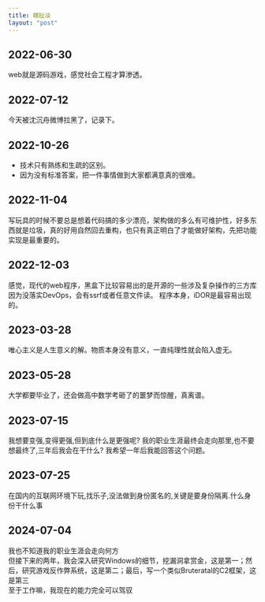 ```yaml
---
title: 瞎扯淡
layout: "post"
---
```


## 2022-06-30

web就是源码游戏，感觉社会工程才算渗透。

## 2022-07-12

今天被沈沉舟微博拉黑了，记录下。  

## 2022-10-26

- 技术只有熟练和生疏的区别。
- 因为没有标准答案，把一件事情做到大家都满意真的很难。

## 2022-11-04

写玩具的时候不要总是想着代码搞的多少漂亮，架构做的多么有可维护性，好多东西就是垃圾，真的好用自然回去重构，也只有真正明白了才能做好架构，先把功能实现是最重要的。

## 2022-12-03

感觉，现代的web程序，黑盒下比较容易出的是开源的一些涉及复杂操作的三方库因为没落实DevOps，会有ssrf或者任意文件读。
程序本身，iDOR是最容易出现的。

## 2023-03-28

唯心主义是人生意义的解。物质本身没有意义，一直纯理性就会陷入虚无。

## 2023-05-28

大学都要毕业了，还会做高中数学考砸了的噩梦而惊醒，真离谱。

## 2023-07-15

我想要变强,变得更强,但到底什么是更强呢?
我的职业生涯最终会走向那里,也不要想最终了,三年后我会在干什么?
我希望一年后我能回答这个问题。

## 2023-07-25

在国内的互联网环境下玩,找乐子,没法做到身份匿名的,关键是要身份隔离.什么身份干什么事

## 2024-07-04

我也不知道我的职业生涯会走向何方  
但接下来的两年，我会深入研究Windows的细节，挖漏洞拿赏金，这是第一；然后，研究游戏反作弊系统，这是第二；最后，写一个类似Bruteratal的C2框架，这是第三  
至于工作嘛，我现在的能力完全可以驾驭  
